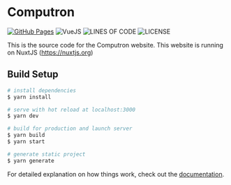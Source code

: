 # Computron

[![GitHub Pages](https://github.com/jacobtread/Computron/actions/workflows/deploy.yml/badge.svg)](https://github.com/jacobtread/Computron/actions/workflows/deploy.yml)
![VueJS](https://img.shields.io/badge/Powered%20By-NuxtJS-68A063?style=for-the-badge)
![LINES OF CODE](https://img.shields.io/tokei/lines/github/jacobtread/Computron?style=for-the-badge)
![LICENSE](https://img.shields.io/github/license/jacobtread/Computron?style=for-the-badge)

This is the source code for the Computron website.
This website is running on NuxtJS (https://nuxtjs.org)


## Build Setup

```bash
# install dependencies
$ yarn install

# serve with hot reload at localhost:3000
$ yarn dev

# build for production and launch server
$ yarn build
$ yarn start

# generate static project
$ yarn generate
```

For detailed explanation on how things work, check out the [documentation](https://nuxtjs.org).
